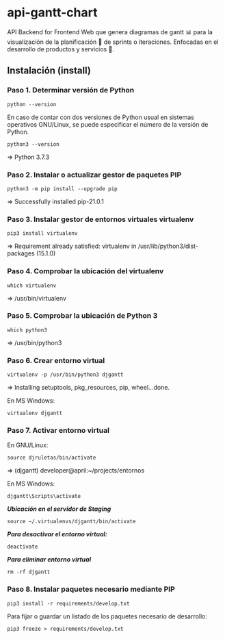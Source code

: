# api-gantt-chart
API Backend for Frontend Web que genera diagramas de gantt 📊 para la visualización de la planificación 📆 de sprints o iteraciones. Enfocadas en el desarrollo de productos y servicios 💝.

## Instalación (install)


### Paso 1. Determinar versión de Python

```
python --version
```

En caso de contar con dos versiones de Python usual en sistemas operativos GNU/Linux, se puede especificar el número de la versión de Python.

```
python3 --version
```
=> Python 3.7.3

### Paso 2. Instalar o actualizar gestor de paquetes PIP

```
python3 -m pip install --upgrade pip
```
=> Successfully installed pip-21.0.1

### Paso 3. Instalar gestor de entornos virtuales virtualenv

```
pip3 install virtualenv
```
=> Requirement already satisfied: virtualenv in /usr/lib/python3/dist-packages (15.1.0)


### Paso 4. Comprobar la ubicación del virtualenv

```
which virtualenv
```
=> /usr/bin/virtualenv


### Paso 5. Comprobar la ubicación de Python 3

```
which python3
```
=> /usr/bin/python3

### Paso 6. Crear entorno virtual

```
virtualenv -p /usr/bin/python3 djgantt
```
=> Installing setuptools, pkg_resources, pip, wheel...done.

En MS Windows:
```
virtualenv djgantt
```

### Paso 7. Activar entorno virtual

En GNU/Linux:

```
source djruletas/bin/activate
```
=> (djgantt) developer@april:~/projects/entornos

En MS Windows:

```
djgantt\Scripts\activate
```

***Ubicación en el servidor de Staging***

```
source ~/.virtualenvs/djgantt/bin/activate
```

***Para desactivar el entorno virtual:***
```
deactivate
```

***Para eliminar entorno virtual***
```
rm -rf djgantt
```

### Paso 8. Instalar paquetes necesario mediante PIP

```
pip3 install -r requirements/develop.txt
```

Para fijar o guardar un listado de los paquetes necesario de desarrollo:

```
pip3 freeze > requirements/develop.txt
```
